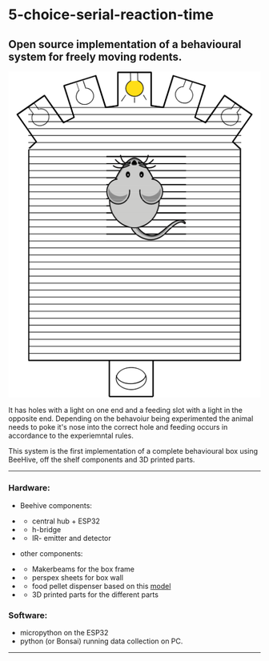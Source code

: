 # 5-choice-serial-reaction-time

## Open source implementation of a behavioural system for freely moving rodents.

  
![](media/box_sketch.png)
  

It has holes with a light on one end and a feeding slot with a light in the opposite end. Depending on the behavoiur being experimented the animal needs to poke it's nose 
into the correct hole and feeding occurs in accordance to the experiemntal rules.

This system is the first implementation of a complete behavioural box using BeeHive, off the shelf components and 3D printed parts.
  
---
  
### Hardware:
- Beehive components:
- - central hub + ESP32
- - h-bridge
- - IR- emitter and detector
  
- other components:
- - Makerbeams for the box frame
- - perspex sheets for box wall
- - food pellet dispenser based on this [model](https://open-ephys.atlassian.net/wiki/spaces/OEW/pages/79069188/Food+Pellet+Dispenser)
- - 3D printed parts for the different parts
  
### Software:
- micropython on the ESP32
- python (or Bonsai) running data collection on PC.

--- 